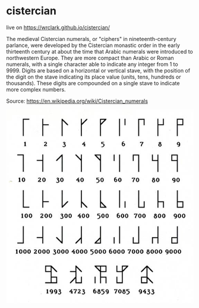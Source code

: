 # cistercian

live on https://wrclark.github.io/cistercian/

The medieval Cistercian numerals, or "ciphers" in nineteenth-century parlance, were developed by the Cistercian monastic order in the early thirteenth century at about the time that Arabic numerals were introduced to northwestern Europe. They are more compact than Arabic or Roman numerals, with a single character able to indicate any integer from 1 to 9999. Digits are based on a horizontal or vertical stave, with the position of the digit on the stave indicating its place value (units, tens, hundreds or thousands). These digits are compounded on a single stave to indicate more complex numbers.

Source: https://en.wikipedia.org/wiki/Cistercian_numerals

![number example](https://raw.githubusercontent.com/wrclark/cistercian/main/numerals.png)
